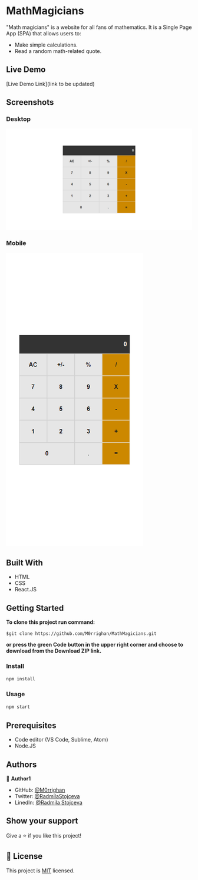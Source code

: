 # MathMagicians

"Math magicians" is a website for all fans of mathematics. It is a Single Page App (SPA) that allows users to:

- Make simple calculations.
- Read a random math-related quote.

## Live Demo

[Live Demo Link](link to be updated)

## Screenshots

### Desktop

![screenshot](./MathMagicians-d.png)

### Mobile

![screenshot](./MathMagicians-m.png)

## Built With

- HTML
- CSS
- React.JS

## Getting Started

**To clone this project run command:**

```
$git clone https://github.com/M0rrighan/MathMagicians.git
```

**or press the green Code button in the upper right corner and choose to download from the Download ZIP link.**

### Install

```cmd
npm install
```

### Usage

```cmd
npm start
```

## Prerequisites

- Code editor (VS Code, Sublime, Atom)
- Node.JS

## Authors

👤 **Author1**

- GitHub: [@M0rrighan](https://github.com/M0rrighan)
- Twitter: [@RadmilaStojceva](https://twitter.com/RadmilaStojceva)
- LinedIn: [@Radmila Stojceva](https://www.linkedin.com/in/radmila-stojceva-71a838212)

## Show your support

Give a ⭐️ if you like this project!

## 📝 License

This project is [MIT](./LICENSE) licensed.

